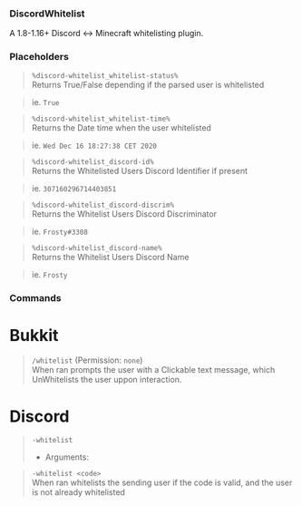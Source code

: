 ### DiscordWhitelist
A 1.8-1.16+ Discord <-> Minecraft whitelisting plugin.

### Placeholders

> `%discord-whitelist_whitelist-status%`<br>
> Returns True/False depending if the parsed user is whitelisted

> ie. `True`<nl>

> `%discord-whitelist_whitelist-time%`<br>
> Returns the Date time when the user whitelisted

> ie. `Wed Dec 16 18:27:38 CET 2020`

> `%discord-whitelist_discord-id%`<br>
> Returns the Whitelisted Users Discord Identifier if present

> ie. `307160296714403851`

> `%discord-whitelist_discord-discrim%`<br>
> Returns the Whitelist Users Discord Discriminator

> ie. `Frosty#3308`

> `%discord-whitelist_discord-name%`<br>
> Returns the Whitelist Users Discord Name

> ie. `Frosty`

### Commands

# Bukkit

> `/whitelist` (Permission: `none`)<br>
> When ran prompts the user with a Clickable text message, which UnWhitelists the user uppon interaction.

# Discord
> `-whitelist`<br>
>  - Arguments:

>   `-whitelist <code>`<br>
>   When ran whitelists the sending user if the code is valid, and the user is not already whitelisted

